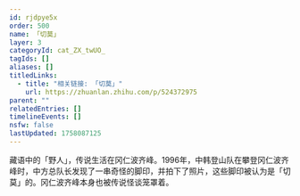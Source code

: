 ```yaml
---
id: rjdpye5x
order: 500
name: 「切莫」
layer: 3
categoryId: cat_ZX_twUO_
tagIds: []
aliases: []
titledLinks:
  - title: "相关链接: 「切莫」"
    url: https://zhuanlan.zhihu.com/p/524372975
parent: ""
relatedEntries: []
timelineEvents: []
nsfw: false
lastUpdated: 1758087125
---
```


藏语中的「野人」，传说生活在冈仁波齐峰。1996年，中韩登山队在攀登冈仁波齐峰时，中方总队长发现了一串奇怪的脚印，并拍下了照片，这些脚印被认为是「切莫」的。冈仁波齐峰本身也被传说怪谈笼罩着。